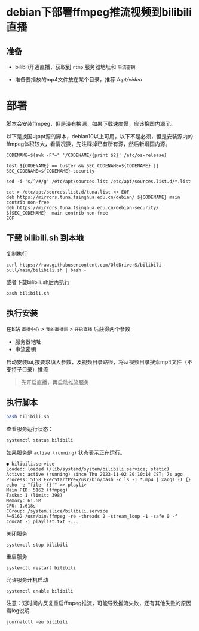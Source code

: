 # debian下部署ffmpeg推流视频到bilibili直播

## 准备

- bilibili开通直播，获取到 `rtmp` 服务器地址和 `串流密钥`

- 准备要播放的mp4文件放在某个目录，推荐 */opt/video*

# 部署

脚本会安装ffmpeg，但是没有换源，如果下载速度慢，应该换国内源了。


以下是换国内apt源的脚本，debian10以上可用，以下不是必须，但是安装源内的ffmpeg体积较大，看情况换，先注释掉已有所有源，然后新增国内源。

```
CODENAME=$(awk -F"=" '/CODENAME/{print $2}' /etc/os-release)

test ${CODENAME} == buster && SEC_CODENAME=${CODENAME} || SEC_CODENAME=${CODENAME}-security

sed -i 's/^/#/g' /etc/apt/sources.list /etc/apt/sources.list.d/*.list

cat > /etc/apt/sources.list.d/tuna.list << EOF
deb https://mirrors.tuna.tsinghua.edu.cn/debian/ ${CODENAME} main contrib non-free
deb https://mirrors.tuna.tsinghua.edu.cn/debian-security/ ${SEC_CODENAME}  main contrib non-free 
EOF

```


## 下载 **bilibili.sh** 到本地

复制执行

```
curl https://raw.githubusercontent.com/OldDriverS/bilibili-pull/main/bilibili.sh | bash -
```

或者下载bilibili.sh后再执行

```
bash bilibili.sh
```

## 执行安装

在B站 `直播中心` > `我的直播间` > `开启直播` 后获得两个参数

- 服务器地址
- 串流密钥

启动安装tui,按要求填入参数，及视频目录路径，将从视频目录搜索mp4文件（不支持子目录）推流

> 先开启直播，再启动推流服务


## 执行脚本

```bash
bash bilibili.sh
```

查看服务运行状态：

```bash
systemctl status bilibili
```

如果服务是 `active (running)` 状态表示正在运行。

```
● bilibili.service
Loaded: loaded (/lib/systemd/system/bilibili.service; static)
Active: active (running) since Thu 2023-11-02 20:10:14 CST; 7s ago
Process: 5158 ExecStartPre=/usr/bin/bash -c ls -1 *.mp4 | xargs -I {} echo -e "file '{}'" >> playli>
Main PID: 5162 (ffmpeg)
Tasks: 1 (limit: 398)
Memory: 61.6M
CPU: 1.618s
CGroup: /system.slice/bilibili.service
└─5162 /usr/bin/ffmpeg -re -threads 2 -stream_loop -1 -safe 0 -f concat -i playlist.txt -...

```


关闭服务

```
systemctl stop bilibili
```

重启服务

```
systemctl restart bilibili
```

允许服务开机启动

```
systemctl enable bilibili
```

注意：短时间内反复重启ffmpeg推流，可能导致推流失败，还有其他失败的原因看log说明

```
journalctl -eu bilibili 
```

